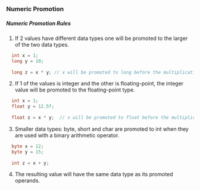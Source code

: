 ### Numeric Promotion

##### Numeric Promotion Rules
1. If 2 values have different data types one will be promoted to the larger of the two data types. 
```java
  int x = 1;
  long y = 10;
  
  long z = x * y; // x will be promoted to long before the multiplication
```
2. If 1 of the values is integer and the other is floating-point, the integer value will be promoted to the floating-point type.
```java
  int x = 1;
  float y = 12.5f;
  
  float z = x * y;  // x will be promoted to float before the multiplication
```  
3. Smaller data types: byte, short and char are promoted to int when they are used with a binary arithmetic operator.
```java
  byte x = 12;
  byte y = 15;
  
  int z = x + y;
  ```
4. The resulting value will have the same data type as its promoted operands.
